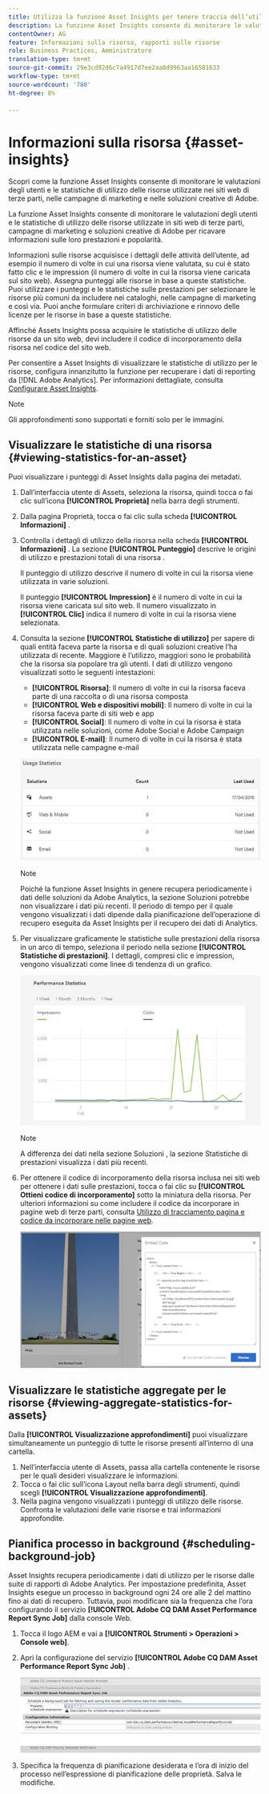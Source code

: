 ```yaml
---
title: Utilizza la funzione Asset Insights per tenere traccia dell’utilizzo delle immagini
description: La funzione Asset Insights consente di monitorare le valutazioni degli utenti e le statistiche di utilizzo delle immagini utilizzate in siti web di terze parti, campagne di marketing e soluzioni creative di Adobe.
contentOwner: AG
feature: Informazioni sulla risorsa, rapporti sulle risorse
role: Business Practices, Amministratore
translation-type: tm+mt
source-git-commit: 29e3cd92d6c7a4917d7ee2aa8d9963aa16581633
workflow-type: tm+mt
source-wordcount: '780'
ht-degree: 8%

---
```



# Informazioni sulla risorsa {#asset-insights}

Scopri come la funzione Asset Insights consente di monitorare le valutazioni degli utenti e le statistiche di utilizzo delle risorse utilizzate nei siti web di terze parti, nelle campagne di marketing e nelle soluzioni creative di Adobe.

La funzione Asset Insights consente di monitorare le valutazioni degli utenti e le statistiche di utilizzo delle risorse utilizzate in siti web di terze parti, campagne di marketing e soluzioni creative di Adobe per ricavare informazioni sulle loro prestazioni e popolarità.

Informazioni sulle risorse acquisisce i dettagli delle attività dell’utente, ad esempio il numero di volte in cui una risorsa viene valutata, su cui è stato fatto clic e le impression (il numero di volte in cui la risorsa viene caricata sul sito web). Assegna punteggi alle risorse in base a queste statistiche. Puoi utilizzare i punteggi e le statistiche sulle prestazioni per selezionare le risorse più comuni da includere nei cataloghi, nelle campagne di marketing e così via. Puoi anche formulare criteri di archiviazione e rinnovo delle licenze per le risorse in base a queste statistiche.

Affinché Assets Insights possa acquisire le statistiche di utilizzo delle risorse da un sito web, devi includere il codice di incorporamento della risorsa nel codice del sito web.

Per consentire a Asset Insights di visualizzare le statistiche di utilizzo per le risorse, configura innanzitutto la funzione per recuperare i dati di reporting da [!DNL Adobe Analytics]. Per informazioni dettagliate, consulta [Configurare Asset Insights](touch-ui-configuring-asset-insights.md).

>[!NOTE]
>
>Gli approfondimenti sono supportati e forniti solo per le immagini.

## Visualizzare le statistiche di una risorsa {#viewing-statistics-for-an-asset}

Puoi visualizzare i punteggi di Asset Insights dalla pagina dei metadati.

1. Dall’interfaccia utente di Assets, seleziona la risorsa, quindi tocca o fai clic sull’icona **[!UICONTROL Proprietà]** nella barra degli strumenti.
1. Dalla pagina Proprietà, tocca o fai clic sulla scheda **[!UICONTROL Informazioni]** .
1. Controlla i dettagli di utilizzo della risorsa nella scheda **[!UICONTROL Informazioni]** . La sezione **[!UICONTROL Punteggio]** descrive le origini di utilizzo e prestazioni totali di una risorsa .

   Il punteggio di utilizzo descrive il numero di volte in cui la risorsa viene utilizzata in varie soluzioni.

   Il punteggio **[!UICONTROL Impression]** è il numero di volte in cui la risorsa viene caricata sul sito web. Il numero visualizzato in **[!UICONTROL Clic]** indica il numero di volte in cui la risorsa viene selezionata.

1. Consulta la sezione **[!UICONTROL Statistiche di utilizzo]** per sapere di quali entità faceva parte la risorsa e di quali soluzioni creative l’ha utilizzata di recente. Maggiore è l’utilizzo, maggiori sono le probabilità che la risorsa sia popolare tra gli utenti. I dati di utilizzo vengono visualizzati sotto le seguenti intestazioni:

   * **[!UICONTROL Risorsa]**: Il numero di volte in cui la risorsa faceva parte di una raccolta o di una risorsa composta
   * **[!UICONTROL Web e dispositivi mobili]**: Il numero di volte in cui la risorsa faceva parte di siti web e app
   * **[!UICONTROL Social]**: Il numero di volte in cui la risorsa è stata utilizzata nelle soluzioni, come Adobe Social e Adobe Campaign
   * **[!UICONTROL E-mail]**: Il numero di volte in cui la risorsa è stata utilizzata nelle campagne e-mail

   ![usage_statistics](assets/usage_statistics.png)

   >[!NOTE]
   >
   >Poiché la funzione Asset Insights in genere recupera periodicamente i dati delle soluzioni da Adobe Analytics, la sezione Soluzioni potrebbe non visualizzare i dati più recenti. Il periodo di tempo per il quale vengono visualizzati i dati dipende dalla pianificazione dell’operazione di recupero eseguita da Asset Insights per il recupero dei dati di Analytics.

1. Per visualizzare graficamente le statistiche sulle prestazioni della risorsa in un arco di tempo, seleziona il periodo nella sezione **[!UICONTROL Statistiche di prestazioni]**. I dettagli, compresi clic e impression, vengono visualizzati come linee di tendenza di un grafico.

   ![chlimage_1-3](assets/chlimage_1-3.jpeg)

   >[!NOTE]
   >
   >A differenza dei dati nella sezione Soluzioni , la sezione Statistiche di prestazioni visualizza i dati più recenti.

1. Per ottenere il codice di incorporamento della risorsa inclusa nei siti web per ottenere i dati sulle prestazioni, tocca o fai clic su **[!UICONTROL Ottieni codice di incorporamento]** sotto la miniatura della risorsa. Per ulteriori informazioni su come includere il codice da incorporare in pagine web di terze parti, consulta [Utilizzo di tracciamento pagina e codice da incorporare nelle pagine web](touch-ui-using-page-tracker.md).

   ![chlimage_1-303](assets/chlimage_1-303.png)

## Visualizzare le statistiche aggregate per le risorse {#viewing-aggregate-statistics-for-assets}

Dalla **[!UICONTROL Visualizzazione approfondimenti]** puoi visualizzare simultaneamente un punteggio di tutte le risorse presenti all’interno di una cartella.

1. Nell’interfaccia utente di Assets, passa alla cartella contenente le risorse per le quali desideri visualizzare le informazioni.
1. Tocca o fai clic sull’icona Layout nella barra degli strumenti, quindi scegli **[!UICONTROL Visualizzazione approfondimenti]**.
1. Nella pagina vengono visualizzati i punteggi di utilizzo delle risorse. Confronta le valutazioni delle varie risorse e trai informazioni approfondite.

## Pianifica processo in background {#scheduling-background-job}

Asset Insights recupera periodicamente i dati di utilizzo per le risorse dalle suite di rapporti di Adobe Analytics. Per impostazione predefinita, Asset Insights esegue un processo in background ogni 24 ore alle 2 del mattino fino ai dati di recupero. Tuttavia, puoi modificare sia la frequenza che l’ora configurando il servizio **[!UICONTROL Adobe CQ DAM Asset Performance Report Sync Job]** dalla console Web.

1. Tocca il logo AEM e vai a **[!UICONTROL Strumenti > Operazioni > Console web]**.
1. Apri la configurazione del servizio **[!UICONTROL Adobe CQ DAM Asset Performance Report Sync Job]** .

   ![chlimage_1-304](assets/chlimage_1-304.png)

1. Specifica la frequenza di pianificazione desiderata e l’ora di inizio del processo nell’espressione di pianificazione delle proprietà. Salva le modifiche.

